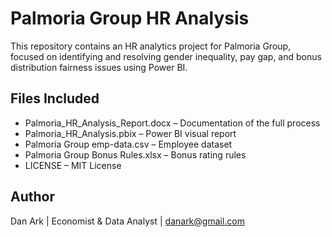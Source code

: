 # Palmoria Group HR Analysis

This repository contains an HR analytics project for Palmoria Group, focused on identifying and resolving gender inequality, pay gap, and bonus distribution fairness issues using Power BI.

## Files Included
- Palmoria_HR_Analysis_Report.docx – Documentation of the full process
- Palmoria_HR_Analysis.pbix – Power BI visual report
- Palmoria Group emp-data.csv – Employee dataset
- Palmoria Group Bonus Rules.xlsx – Bonus rating rules
- LICENSE – MIT License

## Author
Dan Ark | Economist & Data Analyst | danark@gmail.com
